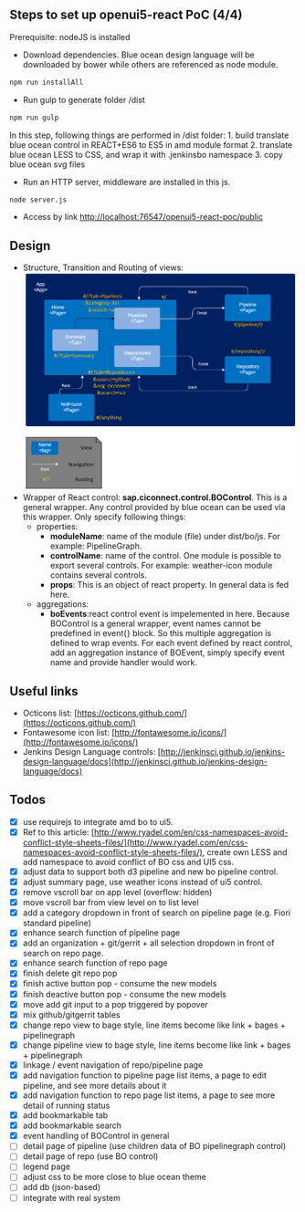 Steps to set up openui5-react PoC (4/4)
--------------
Prerequisite: nodeJS is installed

 * Download dependencies. Blue ocean design language will be downloaded by bower while others are referenced as node module.
```sh
npm run installAll
```
 * Run gulp to generate folder /dist
```sh
npm run gulp
```
In this step, following things are performed in /dist folder:
	1. build translate blue ocean control in REACT+ES6 to ES5 in amd module format
	2. translate blue ocean LESS to CSS, and wrap it with .jenkinsbo namespace
	3. copy blue ocean svg files

 * Run an HTTP server, middleware are installed in this js.
```sh
node server.js
```
 * Access by link [http://localhost:76547/openui5-react-poc/public](http://localhost:7654/openui5-react-poc/public)

Design
--------------
 * Structure, Transition and Routing of views:
 ![](./diagram/01.view.PNG)
 * Wrapper of React control: **sap.ciconnect.control.BOControl**. This is a general wrapper. Any control provided by blue ocean can be used via this wrapper. Only specify following things:
 	* properties:
 		* **moduleName**: name of the module (file) under dist/bo/js. For example: PipelineGraph.
 		* **controlName**: name of the control. One module is possible to export several controls. For example: weather-icon module contains several controls.
 		* **props**: This is an object of react property. In general data is fed here.
 	* aggregations:
 		* **boEvents**:react control event is impelemented in here. Because BOControl is a general wrapper, event names cannot be predefined in event{} block. So this multiple aggregation is defined to wrap events. For each event defined by react control, add an aggregation instance of BOEvent, simply specify event name and provide handler would work.


Useful links
--------------
* Octicons list: [https://octicons.github.com/](https://octicons.github.com/)
* Fontawesome icon list: [http://fontawesome.io/icons/](http://fontawesome.io/icons/)
* Jenkins Design Language controls: [http://jenkinsci.github.io/jenkins-design-language/docs](http://jenkinsci.github.io/jenkins-design-language/docs)

Todos
--------------
- [x] use requirejs to integrate amd bo to ui5.
- [x] Ref to this article: [http://www.ryadel.com/en/css-namespaces-avoid-conflict-style-sheets-files/](http://www.ryadel.com/en/css-namespaces-avoid-conflict-style-sheets-files/), create own LESS and add namespace to avoid conflict of BO css and UI5 css.
- [x] adjust data to support both d3 pipeline and new bo pipeline control.
- [x] adjust summary page, use weather icons instead of ui5 control.
- [x] remove vscroll bar on app level (overflow: hidden)
- [x] move vscroll bar from view level on to list level
- [x] add a category dropdown in front of search on pipeline page (e.g. Fiori standard pipeline)
- [x] enhance search function of pipeline page
- [x] add an organization + git/gerrit + all selection dropdown in front of search on repo page.
- [x] enhance search function of repo page
- [x] finish delete git repo pop
- [x] finish active button pop - consume the new models
- [x] finish deactive button pop - consume the new models
- [x] move add git input to a pop triggered by popover
- [x] mix github/gitgerrit tables
- [x] change repo view to bage style, line items become like link + bages + pipelinegraph
- [x] change pipeline view to bage style, line items become like link + bages + pipelinegraph
- [x] linkage / event navigation of repo/pipeline page
- [x] add navigation function to pipeline page list items, a page to edit pipeline, and see more details about it
- [x] add navigation function to repo page list items, a page to see more detail of running status
- [x] add bookmarkable tab
- [x] add bookmarkable search
- [x] event handling of BOControl in general
- [ ] detail page of pipeline (use children data of BO pipelinegraph control)
- [ ] detail page of repo (use BO control)
- [ ] legend page
- [ ] adjust css to be more close to blue ocean theme
- [ ] add db (json-based)
- [ ] integrate with real system